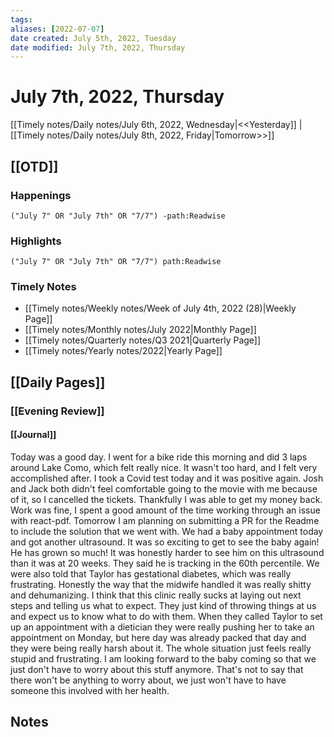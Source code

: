 ```yaml
---
tags:
aliases: [2022-07-07]
date created: July 5th, 2022, Tuesday
date modified: July 7th, 2022, Thursday
---
```


# July 7th, 2022, Thursday

[[Timely notes/Daily notes/July 6th, 2022, Wednesday|<<Yesterday]] | [[Timely notes/Daily notes/July 8th, 2022, Friday|Tomorrow>>]]

## [[OTD]]

### Happenings

```query
("July 7" OR "July 7th" OR "7/7") -path:Readwise
```

### Highlights

```query
("July 7" OR "July 7th" OR "7/7") path:Readwise
```

### Timely Notes

- [[Timely notes/Weekly notes/Week of July 4th, 2022 (28)|Weekly Page]]
- [[Timely notes/Monthly notes/July 2022|Monthly Page]]
- [[Timely notes/Quarterly notes/Q3 2021|Quarterly Page]]
- [[Timely notes/Yearly notes/2022|Yearly Page]]

## [[Daily Pages]]

### [[Evening Review]]

#### [[Journal]]

Today was a good day. I went for a bike ride this morning and did 3 laps around Lake Como, which felt really nice. It wasn't too hard, and I felt very accomplished after. I took a Covid test today and it was positive again. Josh and Jack both didn't feel comfortable going to the movie with me because of it, so I cancelled the tickets. Thankfully I was able to get my money back. Work was fine, I spent a good amount of the time working through an issue with react-pdf. Tomorrow I am planning on submitting a PR for the Readme to include the solution that we went with. We had a baby appointment today and got another ultrasound. It was so exciting to get to see the baby again! He has grown so much! It was honestly harder to see him on this ultrasound than it was at 20 weeks. They said he is tracking in the 60th percentile. We were also told that Taylor has gestational diabetes, which was really frustrating. Honestly the way that the midwife handled it was really shitty and dehumanizing. I think that this clinic really sucks at laying out next steps and telling us what to expect. They just kind of throwing things at us and expect us to know what to do with them. When they called Taylor to set up an appointment with a dietician they were really pushing her to take an appointment on Monday, but here day was already packed that day and they were being really harsh about it. The whole situation just feels really stupid and frustrating. I am looking forward to the baby coming so that we just don't have to worry about this stuff anymore. That's not to say that there won't be anything to worry about, we just won't have to have someone this involved with her health.

## Notes
